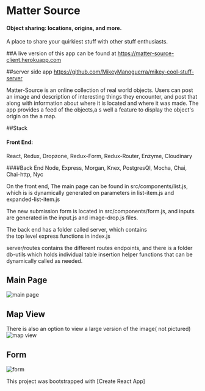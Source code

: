 # Matter Source
#### Object sharing: locations, origins, and more.
 A place to share your quirkiest stuff with other stuff enthusiasts. 


##A live version of this app can be found at
https://matter-source-client.herokuapp.com

##server side app
https://github.com/MikeyManoguerra/mikey-cool-stuff-server


Matter-Source is an online collection of real world objects. Users can post an image and description of interesting things they encounter, and post that along with information about where it is located and where it was made. The app provides a feed of the objects,a s well a feature to display the object's origin on the a map.

##Stack

#### Front End:
React, Redux, Dropzone, Redux-Form, Redux-Router, Enzyme, Cloudinary

####Back End
Node, Express, Morgan, Knex, PostgresQl, Mocha, Chai, Chai-http, Nyc

On the front end, The main page can be found in src/components/list.js, which is is dynamically generated on parameters in list-item.js and expanded-list-item.js

The new submission form is located in src/components/form.js, and inputs are generated in the input.js and image-drop.js files.

The back end has a folder called server, which contains  
the top level express functions in index.js

server/routes contains the different routes endpoints, and there is a folder db-utils which holds individual table insertion helper functions that can be dynamically called as needed.

## Main Page
![main page](https://res.cloudinary.com/dgzjr8afn/image/upload/v1553118048/main-page-matter-source.png)

## Map View
There is also an option to view a large version of the image( not pictured)
![map view](https://res.cloudinary.com/dgzjr8afn/image/upload/v1553118048/map-view-matter-source.png)


## Form

![form](https://res.cloudinary.com/dgzjr8afn/image/upload/v1553118048/form-matter-source.png)



This project was bootstrapped with [Create React App]

